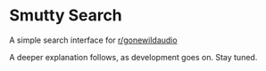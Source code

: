 # Smutty Search
A simple search interface for [r/gonewildaudio](https://reddit.com/r/gonewildaudio)

A deeper explanation follows, as development goes on. Stay tuned.